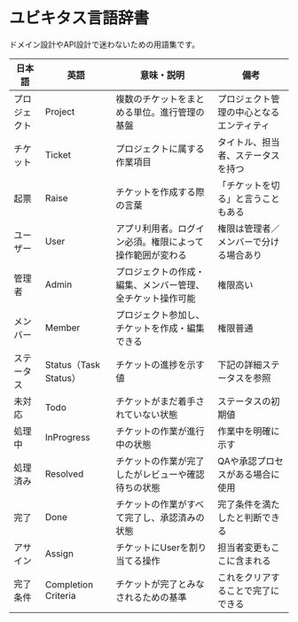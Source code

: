 # ユビキタス言語辞書

ドメイン設計やAPI設計で迷わないための用語集です。

| 日本語 | 英語 | 意味・説明 | 備考 |
|------|--------|------------|------|
| プロジェクト | Project | 複数のチケットをまとめる単位。進行管理の基盤 | プロジェクト管理の中心となるエンティティ |
| チケット | Ticket | プロジェクトに属する作業項目 | タイトル、担当者、ステータスを持つ |
| 起票 | Raise | チケットを作成する際の言葉 | 「チケットを切る」と言うこともある |
| ユーザー | User | アプリ利用者。ログイン必須。権限によって操作範囲が変わる | 権限は管理者／メンバーで分ける場合あり |
| 管理者 | Admin | プロジェクトの作成・編集、メンバー管理、全チケット操作可能 | 権限高い |
| メンバー | Member | プロジェクト参加し、チケットを作成・編集できる | 権限普通 |
| ステータス | Status（Task Status） | チケットの進捗を示す値 | 下記の詳細ステータスを参照 |
| 未対応 | Todo | チケットがまだ着手されていない状態 | ステータスの初期値 |
| 処理中 | InProgress | チケットの作業が進行中の状態 | 作業中を明確に示す |
| 処理済み | Resolved | チケットの作業が完了したがレビューや確認待ちの状態 | QAや承認プロセスがある場合に使用 |
| 完了 | Done | チケットの作業がすべて完了し、承認済みの状態 | 完了条件を満たしたと判断できる |
| アサイン | Assign | チケットにUserを割り当てる操作 | 担当者変更もここに含まれる |
| 完了条件 | Completion Criteria | チケットが完了とみなされるための基準 | これをクリアすることで完了にできる |
